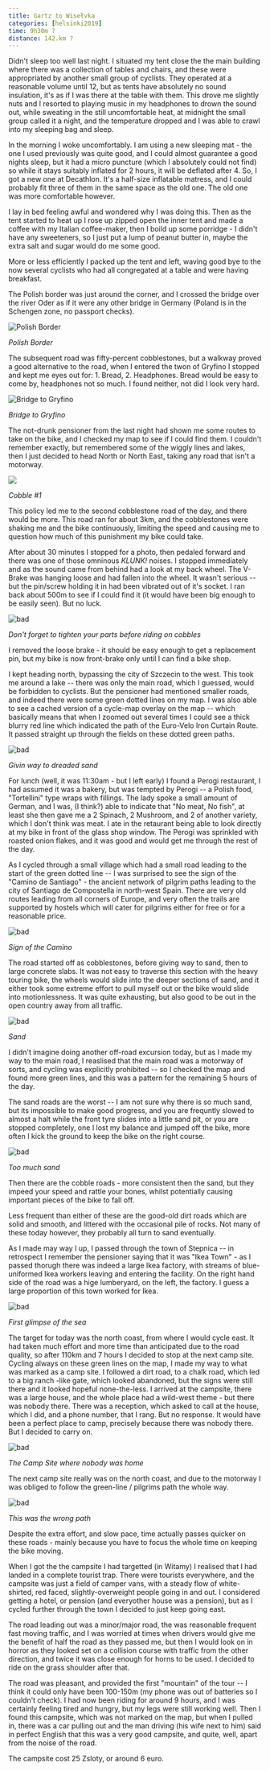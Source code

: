 ```yaml
--- 
title: Gartz to Wisełvka
categories: [helsinki2019]
time: 9h30m ?
distance: 142.km ?
---
```


Didn't sleep too well last night. I situated my tent close the the main
building where there was a collection of tables and chairs, and these were
appropriated by another small group of cyclists. They operated at a reasonable
volume until 12, but as tents have absolutely no sound insulation, it's as if
I was there at the table with them. This drove me slightly nuts and I resorted
to playing music in my headphones to drown the sound out, while sweating in
the still uncomfortable heat, at midnight the small group called it a night,
and the temperature dropped and I was able to crawl into my sleeping bag and
sleep.

In the morning I woke uncomfortably. I am using a new sleeping mat - the one I
used previously was quite good, and I could almost guarantee a good nights
sleep, but it had a micro puncture (which I absolutely could not find) so
while it stays suitably inflated for 2 hours, it will be deflated after 4. So,
I got a new one at Decathlon. It's a half-size inflatable matress, and I could
probably fit three of them in the same space as the old one. The old one was
more comfortable however.

I lay in bed feeling awful and wondered why I was doing this. Then as the tent
started to heat up I rose up zipped open the inner tent and made a coffee with
my Italian coffee-maker, then I boild up some porridge - I didn't have any
sweeteners, so I just put a lump of peanut butter in, maybe the extra salt and
sugar would do me some good.

More or less efficiently I packed up the tent and left, waving good bye to the
now several cyclists who had all congregated at a table and were having
breakfast.

The Polish border was just around the corner, and I crossed the bridge over
the river Oder as if it were any other bridge in Germany (Poland is in the
Schengen zone, no passport checks).

![Polish Border](/images/tallinn/2019-07-01/one.JPG)

*Polish Border*

The subsequent road was fifty-percent cobblestones, but a walkway proved a
good alternative to the road, when I entered the twon of Gryfino I stopped and
kept me eyes out for: 1. Bread, 2. Headphones. Bread would be easy to come by,
headphones not so much. I found neither, not did I look very hard.

![Bridge to Gryfino](/images/tallinn/2019-07-01/two.JPG)

*Bridge to Gryfino*

The not-drunk pensioner from the last night had shown me some routes to take
on the bike, and I checked my map to see if I could find them. I couldn't
remember exactly, but remembered some of the wiggly lines and lakes, then I
just decided to head North or North East, taking any road that isn't a
motorway.

![](/images/tallinn/2019-07-01/three.JPG)

*Cobble #1*

This policy led me to the second cobblestone road of the day, and there would
be more. This road ran for about 3km, and the cobblestones were shaking me and
the bike continuously, limiting the speed and causing me to question how much
of this punishment my bike could take. 

After about 30 minutes I stopped for a photo, then pedaled forward and there
was one of those omninous *KLUNK!* noises. I stopped immediately and as the
sound came from behind had a look at my back wheel. The V-Brake was hanging
loose and had fallen into the wheel. It wasn't serious -- but the pin/screw
holding it in had been vibrated out of it's socket. I ran back about 500m to
see if I could find it (it would have been big enough to be easily seen). But
no luck.

![bad](/images/tallinn/2019-07-01/four.JPG)

*Don't forget to tighten your parts before riding on cobbles*

I removed the loose brake - it should be easy enough to get a replacement pin,
but my bike is now front-brake only until I can find a bike shop.

I kept heading north, bypassing the city of Szczecin to the west. This took me
around a lake -- there was only the main road, which I guessed, would be
forbidden to cyclists. But the pensioner had mentioned smaller roads, and
indeed there were some green dotted lines on my map. I was also able to see a
cached version of a cycle-map overlay on the map -- which basically means that
when I zoomed out several times I could see a thick blurry red line which
indicated the path of the Euro-Velo Iron Curtain Route. It passed straight up
through the fields on these dotted green paths.

![bad](/images/tallinn/2019-07-01/five.JPG)

*Givin way to dreaded sand*

For lunch (well, it was 11:30am - but I left early) I found a Perogi
restaurant, I had assumed it was a bakery, but was tempted by Perogi -- a
Polish food, "Tortellini" type wraps with fillings. The lady spoke a small
amount of German, and I was, (I think?) able to indicate that "No meat, No
fish", at least she then gave me a 2 Spinach, 2 Mushroom, and 2 of another
variety, which I don't think was meat. I ate in the retaurant being able to
look directly at my bike in front of the glass shop window. The Perogi was
sprinkled with roasted onion flakes, and it was good and would get me through
the rest of the day.

As I cycled through a small village which had a small road leading to the
start of the green dotted line -- I was surprised to see the sign of the
"Camino de Santiago" - the ancient network of pilgrim paths leading to the
city of Santiago de Compostella in north-west Spain. There are very old routes
leading from all corners of Europe, and very often the trails are supported by
hostels which will cater for pilgrims either for free or for a reasonable
price.

![bad](/images/tallinn/2019-07-01/six.JPG)

*Sign of the Camino*

The road started off as cobblestones, before giving way to sand, then to large
concrete slabs.  It was not easy to traverse this section with the heavy
touring bike, the wheels would slide into the deeper sections of sand, and it
either took some extreme effort to pull myself out or the bike would slide
into motionlessness.  It was quite exhausting, but also good to be out in the
open country away from all traffic.

![bad](/images/tallinn/2019-07-01/seven.JPG)

*Sand*


I didn't imagine doing another off-road excursion today, but as I made my way
to the main road, I reaslised that the main road was a motorway of sorts, and
cycling was explicitly prohibited -- so I checked the map and found more green
lines, and this was a pattern for the remaining 5 hours of the day.

The sand roads are the worst -- I am not sure why there is so much sand, but
its impossible to make good progress, and you are frequntly slowed to almost a
halt while the front tyre slides into a little sand pit, or you are stopped
completely, one I lost my balance and jumped off the bike, more often I kick
the ground to keep the bike on the right course.

![bad](/images/tallinn/2019-07-01/eight.JPG)

*Too much sand*

Then there are the cobble roads - more consistent then the sand, but they
impeed your speed and rattle your bones, whilst potentially causing important
pieces of the bike to fall off.

Less frequent than either of these are the good-old dirt roads which are solid
and smooth, and littered with the occasional pile of rocks. Not many of these
today however, they probably all turn to sand eventually.

As I made may way I up, I passed through the town of Stepnica -- in retrospect
I remember the pensioner saying that it was "Ikea Town" - as I passed thorugh
there was indeed a large Ikea factory, with streams of blue-uniformed Ikea
workers leaving and entering the facility. On the right hand side of the road
was a hige lumberyard, on the left, the factory. I guess a large proportion of
this town worked for Ikea.

![bad](/images/tallinn/2019-07-01/nine.JPG)

*First glimpse of the sea*

The target for today was the north coast, from where I would cycle east. It
had taken much effort and more time than anticipated due to the road quality,
so after 110km and 7 hours I decided to stop at the next camp site. Cycling
always on these green lines on the map, I made my way to what was marked as a
camp site. I followed a dirt road, to a chalk road, which led to a big ranch
-like gate, which looked abandoned, but the signs were still there and it
looked hopeful none-the-less. I arrived at the campsite, there was a large
house, and the whole place had a wild-west theme - but there was nobody there.
There was a reception, which asked to call at the house, which I did, and a
phone number, that I rang. But no response. It would have been a perfect place
to camp, precisely because there was nobody there. But I decided to carry on.

![bad](/images/tallinn/2019-07-01/ten.JPG)

*The Camp Site where nobody was home*

The next camp site really was on the north coast, and due to the motorway I
was obliged to follow the green-line / pilgrims path the whole way.

![bad](/images/tallinn/2019-07-01/eleven.JPG)

*This was the wrong path*

Despite the extra effort, and slow pace, time actually passes quicker on these
roads - mainly because you have to focus the whole time on keeping the bike
moving.

When I got the the campsite I had targetted (in Witamy) I realised that I had
landed in a complete tourist trap. There were tourists everywhere, and the
campsite was just a field of camper vans, with a steady flow of white-shirted,
red faced, slightly-overweight people going in and out. I considered getting a
hotel, or pension (and everyother house was a pension), but as I cycled
further through the town I decided to just keep going east.

The road leading out was a minor/major road, the was reasonable frequent fast
moving traffic, and I was worried at times when drivers would give me the
benefit of half the road as they passed me, but then I would look on in horror
as they looked set on a collision course with traffic from the other
direction, and twice it was close enough for horns to be used. I decided to
ride on the grass shoulder after that.

The road was pleasant, and provided the first "mountain" of the tour -- I
think it could only have been 100-150m (my phone was out of batteries so I
couldn't check). I had now been riding for around 9 hours, and I was certainly
feeling tired and hungry, but my legs were still working well. Then I found
this campsite, which was not marked on the map, but when I pulled in, there
was a car pulling out and the man driving (his wife next to him) said in
perfect English that this was a very good campsite, and quite, well, apart
from the noise of the road.

The campsite cost 25 Zsloty, or around 6 euro.



